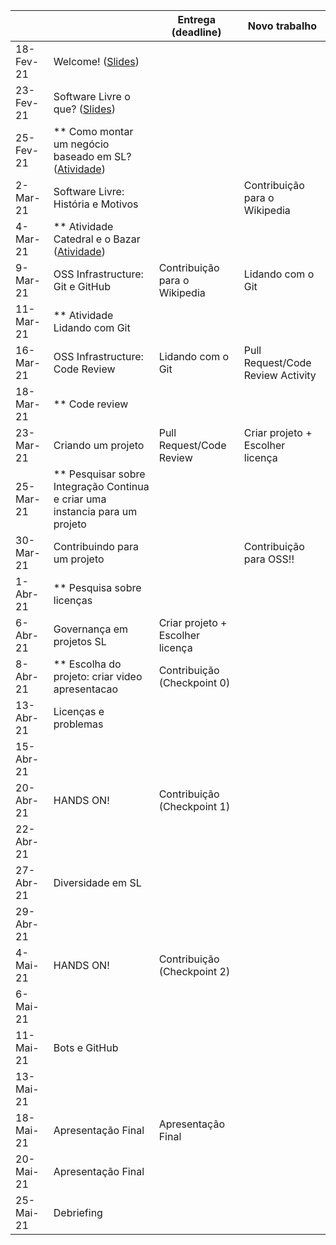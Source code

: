 
|           |                                                                                |     Entrega (deadline)               |     Novo trabalho                     |
|-----------|--------------------------------------------------------------------------------|--------------------------------------|---------------------------------------|
| 18-Fev-21 |     Welcome! ([Slides](notes/Lecture_01.pdf))                                                                   |                                      |                                      |
| 23-Fev-21 |     Software Livre o que? ([Slides](notes/Lecture_02.pdf))                                      |                                      |                                       | 
| 25-Fev-21 | ** Como montar um negócio baseado em SL? ([Atividade](assignments/howToMakeMoney.md))                                        |                                      |                                       |
| 2-Mar-21  |     Software Livre: História e Motivos                                           |                                      | Contribuição para o Wikipedia         |
| 4-Mar-21  | ** Atividade Catedral e o Bazar ([Atividade](assignments/cathbaz.md))          |                                      |                                       |
| 9-Mar-21  |     OSS Infrastructure: Git e GitHub                                         | Contribuição para o Wikipedia        | Lidando com o Git                     |
| 11-Mar-21 | ** Atividade Lidando com Git                                                   |                                      |                                       |
| 16-Mar-21 |     OSS Infrastructure: Code Review                                            |Lidando com o Git                     |     Pull Request/Code Review Activity |
| 18-Mar-21 | ** Code review                                                                 |                                      |                                       |
| 23-Mar-21 |     Criando um projeto                                                  |     Pull Request/Code Review         | Criar projeto + Escolher licença      |
| 25-Mar-21 | ** Pesquisar sobre   Integração Continua e criar uma instancia para um projeto |                                      |                                       |
| 30-Mar-21 | Contribuindo para um projeto                                                   |                                      |     Contribuição para OSS!!           |
| 1-Abr-21  | ** Pesquisa sobre licenças                                                     |                                      |                                       |
| 6-Abr-21  | Governança em projetos SL                                    |     Criar projeto + Escolher licença |                                       |
| 8-Abr-21  | ** Escolha do projeto: criar video apresentacao                                | Contribuição (Checkpoint 0)          |                                       |
| 13-Abr-21 | Licenças e problemas                                                           |                                      |                                       |
| 15-Abr-21 |                                                                                |                                      |                                       |
| 20-Abr-21 |   HANDS ON!                                                                    | Contribuição (Checkpoint 1)          |                                       |
| 22-Abr-21 |                                                                                |                                      |                                       |
| 27-Abr-21 | Diversidade em SL                                                              |                                      |                                       |
| 29-Abr-21 |                                                                                |                                      |                                       |
| 4-Mai-21  |     HANDS ON!                                                                                         | Contribuição (Checkpoint 2)          |                                       |
| 6-Mai-21  |                                                                                |                                      |                                       |
| 11-Mai-21 |     Bots e GitHub                                                            |                                      |                                       |
| 13-Mai-21 |                                                                                |                                      |                                       |
| 18-Mai-21 |     Apresentação Final                                                         |     Apresentação Final               |                                       |
| 20-Mai-21 |     Apresentação Final                                                         |                                      |                                       |
| 25-Mai-21 |     Debriefing                                                                 |                                      |                                       |
